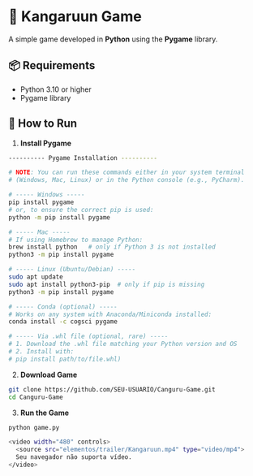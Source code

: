 # 🦘 Kangaruun Game

A simple game developed in **Python** using the **Pygame** library.

## 📦 Requirements
- Python 3.10 or higher
- Pygame library

## 🚀 How to Run

1. **Install Pygame**  
  ```bash
---------- Pygame Installation ----------

# NOTE: You can run these commands either in your system terminal
# (Windows, Mac, Linux) or in the Python console (e.g., PyCharm).  

# ----- Windows -----
pip install pygame
# or, to ensure the correct pip is used:
python -m pip install pygame

# ----- Mac -----
# If using Homebrew to manage Python:
brew install python   # only if Python 3 is not installed
python3 -m pip install pygame

# ----- Linux (Ubuntu/Debian) -----
sudo apt update
sudo apt install python3-pip  # only if pip is missing
python3 -m pip install pygame

# ----- Conda (optional) -----
# Works on any system with Anaconda/Miniconda installed:
conda install -c cogsci pygame

# ----- Via .whl file (optional, rare) -----
# 1. Download the .whl file matching your Python version and OS
# 2. Install with:
# pip install path/to/file.whl)
  ```

2. **Download Game**  
 ```bash
git clone https://github.com/SEU-USUARIO/Canguru-Game.git
cd Canguru-Game
  ```

3. **Run the Game**
```bash
python game.py

<video width="480" controls>
  <source src="elementos/trailer/Kangaruun.mp4" type="video/mp4">
  Seu navegador não suporta vídeo.
</video>

